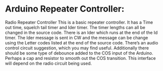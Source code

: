 # Arduino Repeater Controller:
 Radio Repeater Controller
This is a basic repeater controller.
It has a Time out time, squelch tail timer and Ider timer.
The timer lengths can all be changed in the source code.
There is an Ider which runs at the end of the Id timer.
The Ider message is sent in CW and the message can be change 
using the Letter codes listed at the end of the source code.
There’s an audio control circuit suggestion, which you may find useful.
Additionally there should be some type of debounce added to the COS input of the Arduino.
Perhaps a cap and resistor to smooth out the COS transition. 
This interface will depend on the radio circuit being used.
